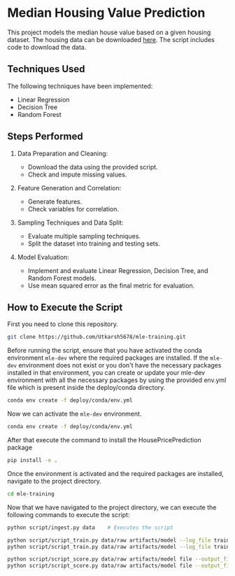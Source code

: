 # Median Housing Value Prediction

This project models the median house value based on a given housing dataset. The housing data can be downloaded [here](https://raw.githubusercontent.com/ageron/handson-ml/master/). The script includes code to download the data.

## Techniques Used

The following techniques have been implemented:

- Linear Regression
- Decision Tree
- Random Forest

## Steps Performed

1. Data Preparation and Cleaning:
   - Download the data using the provided script.
   - Check and impute missing values.

2. Feature Generation and Correlation:
   - Generate features.
   - Check variables for correlation.

3. Sampling Techniques and Data Split:
   - Evaluate multiple sampling techniques.
   - Split the dataset into training and testing sets.

4. Model Evaluation:
   - Implement and evaluate Linear Regression, Decision Tree, and Random Forest models.
   - Use mean squared error as the final metric for evaluation.

## How to Execute the Script

First you need to clone this repository.

```bash
git clone https://github.com/Utkarsh5678/mle-training.git
```

Before running the script, ensure that you have activated the conda environment `mle-dev` where the required packages are installed.
If the `mle-dev` environment does not exist or you don't have the necessary packages installed in that environment, you can create or update your mle-dev environment with all the necessary packages by using the provided env.yml file which is present inside the deploy/conda directory.

```bash
conda env create -f deploy/conda/env.yml
```

Now we can activate the `mle-dev` environment.

```bash
conda env create -f deploy/conda/env.yml
```

After that execute the command to install the HousePricePrediction package

```bash
pip install -e .
```
Once the environment is activated and the required packages are installed, navigate to the project directory.

```bash
cd mle-training
```

Now that we have navigated to the project directory, we can execute the following commands to execute the script:

```bash
python script/ingest.py data    # Executes the script
```

```bash
python script/script_train.py data/raw artifacts/model --log_file training.log -h
python script/script_train.py data/raw artifacts/model --log_file training.log
```

```bash
python script/script_score.py data/raw artifacts/model file --output_file="scoring.log"  -h
python script/script_score.py data/raw artifacts/model file --output_file="scoring.log"